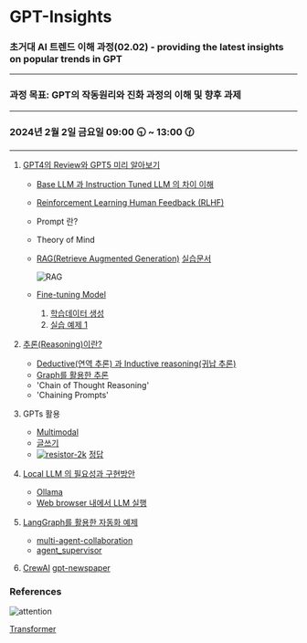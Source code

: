 # GPT-Insights

### 초거대 AI 트렌드 이해 과정(02.02) - providing the latest insights on popular trends in GPT
-----

### 과정 목표: GPT의 작동원리와 진화 과정의 이해 및 향후 과제

-----

### 2024년 2월 2일 금요일 09:00 🕤 ~ 13:00 🕜

-----


1. [GPT4의 Review와 GPT5 미리 알아보기](https://drive.google.com/file/d/18dVgDszcWE5TkBf-arUrZsWS7WIXlbRc/view?usp=sharing)

   - [Base LLM 과 Instruction Tuned LLM 의 차이 이해](https://drive.google.com/file/d/1H2yqGI0Q9x_nkxZaTPKw_yvKS5WKJ1Dx/view?usp=sharing)
   - [Reinforcement Learning Human Feedback (RLHF)](https://drive.google.com/file/d/1lUynjlMYPFcxT2NSSh-44V28Vxvx52vN/view?usp=sharing)
   - Prompt 란?
   - Theory of Mind
   - [RAG(Retrieve Augmented Generation)](https://drive.google.com/file/d/1Bm4cYqmvLNe_bFzm6B3FUgBXaoP5ARbl/view) [실습문서](https://github.com/JSJeong-me/Retriever/blob/main/statics/ECOPRO-20230814-9pages.pdf)

     ![RAG](https://github.com/JSJeong-me/ProDiscovery2LLM/assets/54794815/b06f1ae9-cd23-46ab-b734-2c332541adca)

   - [Fine-tuning Model](https://drive.google.com/file/d/1KQ4TgmXeb5-bIY_rXCKPMEdT_YRmnlYf/view?usp=sharing)
     
     1) [학습데이터 생성](https://docs.google.com/spreadsheets/d/1sJ4X03A_DrBCC24zp_sqiQW17qhVoiOQVr5ScEmhfEo/edit#gid=5293024)
     2) [실습 예제 1](https://github.com/JSJeong-me/GPT-Finetuning/blob/main/51-LangChain-ChatBot.ipynb)

2. [추론(Reasoning)이란?](https://github.com/JSJeong-me/GPT-Graph/blob/main/Reasoning.md)

   - [Deductive(연역 추론) 과 Inductive reasoning(귀납 추론)](https://drive.google.com/file/d/122eW8CoR1a-gajicLMRpYaJGa_XOGNje/view?usp=sharing)
   - [Graph를 활용한 추론](https://neo4j.com/generativeai/)
   - 'Chain of Thought Reasoning'
   - 'Chaining Prompts'

3. GPTs 활용

   - [Multimodal](https://drive.google.com/file/d/1yY0ViA4hrq6V8UyMT9ZVQ-ydHzu2AVzY/view?usp=sharing)
   - [글쓰기](https://docs.google.com/spreadsheets/d/1HpKXHq0X0m5rSX-rBfIiyTrVEpbMIzwRZv9ki8JDxYc/edit#gid=12358067)
   - [![resistor-2k](https://github.com/JSJeong-me/GPT-Insights/assets/54794815/81f87f77-a1ae-470e-b70b-0a621ab0950a)](https://github.com/JSJeong-me/GPT-Insights/blob/main/images/resistor-2k.png) [정답](https://jeong5431.tistory.com/entry/%EC%A0%80%ED%95%AD-%EC%83%89%EB%9D%A0-%EC%9D%BD%EB%8A%94-%EB%B0%A9%EB%B2%95)


4. [Local LLM 의 필요성과 구현방안](https://drive.google.com/file/d/1bGLnr_m0CP7sDhip3cEgjpCmfYa_Injf/view?usp=sharing)

   - [Ollama](https://ollama.ai/library?sort=popular)
   - [Web browser 내에서 LLM 실행](https://drive.google.com/file/d/1f0iEYzn7YdUM_aqVWl1VnVYo4DdQebTB/view?usp=sharing)


5. [LangGraph를 활용한 자동화 예제](https://python.langchain.com/docs/langgraph)

   - [multi-agent-collaboration](https://github.com/JSJeong-me/GPT-Graph/blob/main/22-multi-agent-collaboration.ipynb)
   - [agent_supervisor](https://github.com/JSJeong-me/GPT-Graph/blob/main/30-agent_supervisor.ipynb)

6. [CrewAI](https://github.com/joaomdmoura/crewai?tab=readme-ov-file)   [gpt-newspaper](https://github.com/assafelovic/gpt-newspaper/tree/master)


### References

![attention](https://github.com/JSJeong-me/ProDiscovery2LLM/assets/54794815/200e4d8e-be5c-47fd-b04a-4723d15bd3aa)


[Transformer](https://velog.io/@jiyoung/Transformer-%EC%A7%81%EC%A0%91-%EA%B5%AC%ED%98%84%ED%95%98%EA%B3%A0-%EC%9D%B4%ED%95%B4%ED%95%98%EA%B8%B0)
